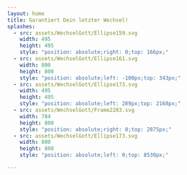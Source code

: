 ```yaml
---
layout: home
title: Garantiert Dein letzter Wechsel!
splashes:
  - src: assets/WechselGott/Ellipse159.svg
    width: 495
    height: 495
    style: "position: absolute;right: 0;top: 166px;"
  - src: assets/WechselGott/Ellipse161.svg
    width: 800
    height: 800
    style: "position: absolute;left: -100px;top: 343px;"
  - src: assets/WechselGott/Ellipse173.svg
    width: 495
    height: 495
    style: "position: absolute;left: 289px;top: 2168px;"
  - src: assets/WechselGott/Frame2283.svg
    width: 784
    height: 800
    style: "position: absolute;right: 0;top: 2875px;"
  - src: assets/WechselGott/Ellipse173.svg
    width: 800
    height: 800
    style: "position: absolute;left: 0;top: 8530px;"

---
```


